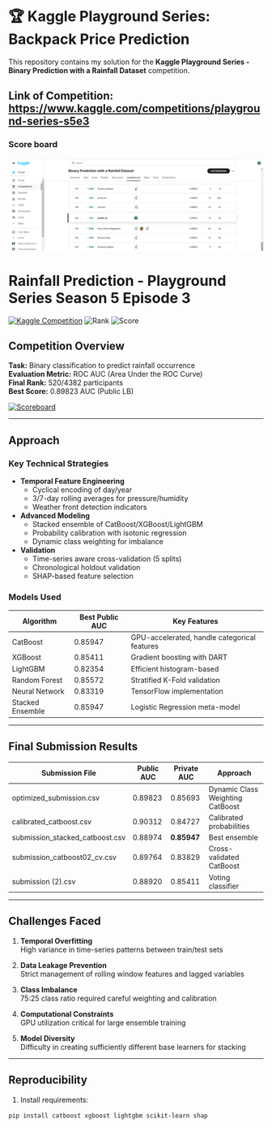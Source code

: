 # 🏆 Kaggle Playground Series: Backpack Price Prediction

This repository contains my solution for the **Kaggle Playground Series - Binary Prediction with a Rainfall Dataset** competition.

## Link of Competition: https://www.kaggle.com/competitions/playground-series-s5e3





### Score board



![Image description](https://raw.githubusercontent.com/ayushiraj02/Binary-Prediction-with-a-Rainfall-Dataset/refs/heads/main/img.png)



# Rainfall Prediction - Playground Series Season 5 Episode 3

[![Kaggle Competition](https://img.shields.io/badge/Kaggle-Competition-20BEFF?logo=kaggle)](https://www.kaggle.com/competitions/playground-series-s5e3)
![Rank](https://img.shields.io/badge/Rank-520%2F4382-blue)
![Score](https://img.shields.io/badge/Score-0.89823_AUC-brightgreen)

## Competition Overview
**Task:** Binary classification to predict rainfall occurrence  
**Evaluation Metric:** ROC AUC (Area Under the ROC Curve)  
**Final Rank:** 520/4382 participants  
**Best Score:** 0.89823 AUC (Public LB)  

[![Scoreboard](https://via.placeholder.com/600x200.png?text=Scoreboard+Screenshot)](img_url)

---

## Approach
### Key Technical Strategies
- **Temporal Feature Engineering**
  - Cyclical encoding of day/year
  - 3/7-day rolling averages for pressure/humidity
  - Weather front detection indicators
- **Advanced Modeling**
  - Stacked ensemble of CatBoost/XGBoost/LightGBM
  - Probability calibration with isotonic regression
  - Dynamic class weighting for imbalance
- **Validation**
  - Time-series aware cross-validation (5 splits)
  - Chronological holdout validation
  - SHAP-based feature selection

### Models Used
| Algorithm | Best Public AUC | Key Features |
|-----------|-----------------|--------------|
| CatBoost | 0.85947 | GPU-accelerated, handle categorical features |
| XGBoost | 0.85411 | Gradient boosting with DART |
| LightGBM | 0.82354 | Efficient histogram-based |
| Random Forest | 0.85572 | Stratified K-Fold validation |
| Neural Network | 0.83319 | TensorFlow implementation |
| Stacked Ensemble | 0.85947 | Logistic Regression meta-model |

---

## Final Submission Results
| Submission File | Public AUC | Private AUC | Approach |
|-----------------|------------|-------------|----------|
| optimized_submission.csv | 0.89823 | 0.85693 | Dynamic Class Weighting CatBoost |
| calibrated_catboost.csv | 0.90312 | 0.84727 | Calibrated probabilities |
| submission_stacked_catboost.csv | 0.88974 | **0.85947** | Best ensemble |
| submission_catboost02_cv.csv | 0.89764 | 0.83829 | Cross-validated CatBoost |
| submission (2).csv | 0.88920 | 0.85411 | Voting classifier |

---

## Challenges Faced
1. **Temporal Overfitting**  
   High variance in time-series patterns between train/test sets

2. **Data Leakage Prevention**  
   Strict management of rolling window features and lagged variables

3. **Class Imbalance**  
   75:25 class ratio required careful weighting and calibration

4. **Computational Constraints**  
   GPU utilization critical for large ensemble training

5. **Model Diversity**  
   Difficulty in creating sufficiently different base learners for stacking

---

## Reproducibility
1. Install requirements:
```bash
pip install catboost xgboost lightgbm scikit-learn shap
